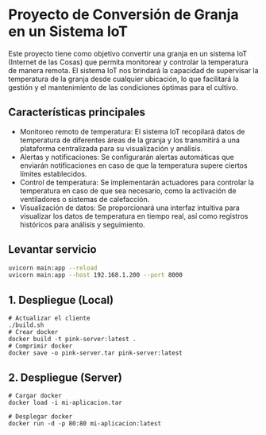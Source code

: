 # Proyecto de Conversión de Granja en un Sistema IoT

Este proyecto tiene como objetivo convertir una granja en un sistema IoT (Internet de las Cosas) que permita monitorear y controlar la temperatura de manera remota. El sistema IoT nos brindará la capacidad de supervisar la temperatura de la granja desde cualquier ubicación, lo que facilitará la gestión y el mantenimiento de las condiciones óptimas para el cultivo.

## Características principales

- Monitoreo remoto de temperatura: El sistema IoT recopilará datos de temperatura de diferentes áreas de la granja y los transmitirá a una plataforma centralizada para su visualización y análisis.
- Alertas y notificaciones: Se configurarán alertas automáticas que enviarán notificaciones en caso de que la temperatura supere ciertos límites establecidos.
- Control de temperatura: Se implementarán actuadores para controlar la temperatura en caso de que sea necesario, como la activación de ventiladores o sistemas de calefacción.
- Visualización de datos: Se proporcionará una interfaz intuitiva para visualizar los datos de temperatura en tiempo real, así como registros históricos para análisis y seguimiento.

## Levantar servicio
```sh
uvicorn main:app --reload
uvicorn main:app --host 192.168.1.200 --port 8000
```

## 1. Despliegue (Local)
```docker
# Actualizar el cliente
./build.sh
# Crear docker
docker build -t pink-server:latest .
# Comprimir docker
docker save -o pink-server.tar pink-server:latest
```
## 2. Despliegue (Server)
```docker
# Cargar docker
docker load -i mi-aplicacion.tar

# Desplegar docker
docker run -d -p 80:80 mi-aplicacion:latest
```
